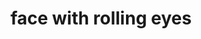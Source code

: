 ---
layout: smileys&emotion
title: face with rolling eyes
emoji: face_with_rolling_eyes
permalink: 🙄.html
---